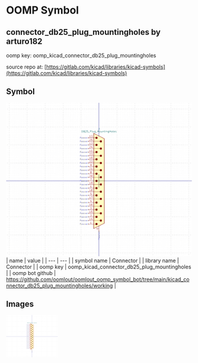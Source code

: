# OOMP Symbol  
## connector_db25_plug_mountingholes  by arturo182  
  
oomp key: oomp_kicad_connector_db25_plug_mountingholes  
  
source repo at: [https://gitlab.com/kicad/libraries/kicad-symbols](https://gitlab.com/kicad/libraries/kicad-symbols)  
## Symbol  
  
[![working.png](working_600.png)](working.png)  
| name | value | 
| --- | --- | 
| symbol name | Connector | 
| library name | Connector | 
| oomp key | oomp_kicad_connector_db25_plug_mountingholes | 
| oomp bot github | https://github.com/oomlout/oomlout_oomp_symbol_bot/tree/main/kicad_connector_db25_plug_mountingholes/working | 
## Images  
  
[![working.png](working_140.png)](working.png)  
